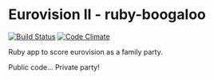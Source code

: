 # Eurovision II - ruby-boogaloo
[![Build Status](https://travis-ci.org/CeeBeeUK/laughing-sansa.svg?branch=master)](https://travis-ci.org/CeeBeeUK/laughing-sansa) [![Code Climate](https://codeclimate.com/github/CeeBeeUK/laughing-sansa/badges/gpa.svg)](https://codeclimate.com/github/CeeBeeUK/laughing-sansa)

Ruby app to score eurovision as a family party.

Public code... Private party!
